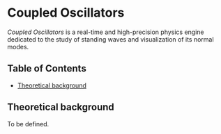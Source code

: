 
# Coupled Oscillators

_Coupled Oscillators_ is a real-time and high-precision physics engine dedicated to the study of standing waves and visualization of its normal modes.


## Table of Contents

- [Theoretical background](#theoretical-background)

## Theoretical background

To be defined. 